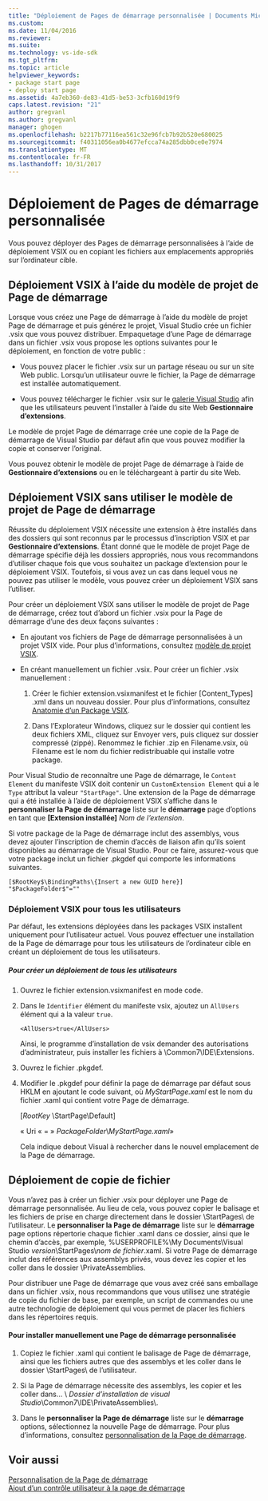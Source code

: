 ```yaml
---
title: "Déploiement de Pages de démarrage personnalisée | Documents Microsoft"
ms.custom: 
ms.date: 11/04/2016
ms.reviewer: 
ms.suite: 
ms.technology: vs-ide-sdk
ms.tgt_pltfrm: 
ms.topic: article
helpviewer_keywords:
- package start page
- deploy start page
ms.assetid: 4a7eb360-de83-41d5-be53-3cfb160d19f9
caps.latest.revision: "21"
author: gregvanl
ms.author: gregvanl
manager: ghogen
ms.openlocfilehash: b2217b77116ea561c32e96fcb7b92b520e680025
ms.sourcegitcommit: f40311056ea0b4677efcca74a285dbb0ce0e7974
ms.translationtype: MT
ms.contentlocale: fr-FR
ms.lasthandoff: 10/31/2017
---
```

# <a name="deploying-custom-start-pages"></a>Déploiement de Pages de démarrage personnalisée
Vous pouvez déployer des Pages de démarrage personnalisées à l’aide de déploiement VSIX ou en copiant les fichiers aux emplacements appropriés sur l’ordinateur cible.  
  
## <a name="vsix-deployment-by-using-the-start-page-project-template"></a>Déploiement VSIX à l’aide du modèle de projet de Page de démarrage  
 Lorsque vous créez une Page de démarrage à l’aide du modèle de projet Page de démarrage et puis générez le projet, Visual Studio crée un fichier .vsix que vous pouvez distribuer. Empaquetage d’une Page de démarrage dans un fichier .vsix vous propose les options suivantes pour le déploiement, en fonction de votre public :  
  
-   Vous pouvez placer le fichier .vsix sur un partage réseau ou sur un site Web public. Lorsqu’un utilisateur ouvre le fichier, la Page de démarrage est installée automatiquement.  
  
-   Vous pouvez télécharger le fichier .vsix sur le [galerie Visual Studio](http://go.microsoft.com/fwlink/?LinkID=123847) afin que les utilisateurs peuvent l’installer à l’aide du site Web **Gestionnaire d’extensions**.  
  
 Le modèle de projet Page de démarrage crée une copie de la Page de démarrage de Visual Studio par défaut afin que vous pouvez modifier la copie et conserver l’original.  
  
 Vous pouvez obtenir le modèle de projet Page de démarrage à l’aide de **Gestionnaire d’extensions** ou en le téléchargeant à partir du site Web.  
  
## <a name="vsix-deployment-without-using-the-start-page-project-template"></a>Déploiement VSIX sans utiliser le modèle de projet de Page de démarrage  
 Réussite du déploiement VSIX nécessite une extension à être installés dans des dossiers qui sont reconnus par le processus d’inscription VSIX et par **Gestionnaire d’extensions**. Étant donné que le modèle de projet Page de démarrage spécifie déjà les dossiers appropriés, nous vous recommandons d’utiliser chaque fois que vous souhaitez un package d’extension pour le déploiement VSIX. Toutefois, si vous avez un cas dans lequel vous ne pouvez pas utiliser le modèle, vous pouvez créer un déploiement VSIX sans l’utiliser.  
  
 Pour créer un déploiement VSIX sans utiliser le modèle de projet de Page de démarrage, créez tout d’abord un fichier .vsix pour la Page de démarrage d’une des deux façons suivantes :  
  
-   En ajoutant vos fichiers de Page de démarrage personnalisées à un projet VSIX vide. Pour plus d’informations, consultez [modèle de projet VSIX](../extensibility/vsix-project-template.md).  
  
-   En créant manuellement un fichier .vsix. Pour créer un fichier .vsix manuellement :  
    
    1.  Créer le fichier extension.vsixmanifest et le fichier [Content_Types] .xml dans un nouveau dossier. Pour plus d’informations, consultez [Anatomie d’un Package VSIX](/visualstudio/extensibility/anatomy-of-a-vsix-package).  
  
    2.  Dans l’Explorateur Windows, cliquez sur le dossier qui contient les deux fichiers XML, cliquez sur Envoyer vers, puis cliquez sur dossier compressé (zippé). Renommez le fichier .zip en Filename.vsix, où Filename est le nom du fichier redistribuable qui installe votre package.  
  
 Pour Visual Studio de reconnaître une Page de démarrage, le `Content Element` du manifeste VSIX doit contenir un `CustomExtension Element` qui a le `Type` attribut la valeur `"StartPage"`. Une extension de la Page de démarrage qui a été installée à l’aide de déploiement VSIX s’affiche dans le **personnaliser la Page de démarrage** liste sur le **démarrage** page d’options en tant que **[Extension installée]** *Nom de l’extension*.  
  
 Si votre package de la Page de démarrage inclut des assemblys, vous devez ajouter l’inscription de chemin d’accès de liaison afin qu’ils soient disponibles au démarrage de Visual Studio. Pour ce faire, assurez-vous que votre package inclut un fichier .pkgdef qui comporte les informations suivantes.  
  
```  
[$RootKey$\BindingPaths\{Insert a new GUID here}]  
"$PackageFolder$"=""  
```  
  
### <a name="vsix-deployment-for-all-users"></a>Déploiement VSIX pour tous les utilisateurs  
 Par défaut, les extensions déployées dans les packages VSIX installent uniquement pour l’utilisateur actuel. Vous pouvez effectuer une installation de la Page de démarrage pour tous les utilisateurs de l’ordinateur cible en créant un déploiement de tous les utilisateurs.  
  
##### <a name="to-create-an-all-users-deployment"></a>Pour créer un déploiement de tous les utilisateurs  
  
1.  Ouvrez le fichier extension.vsixmanifest en mode code.  
  
2.  Dans le `Identifier` élément du manifeste vsix, ajoutez un `AllUsers` élément qui a la valeur `true`.  
  
    ```  
    <AllUsers>true</AllUsers>  
    ```  
  
     Ainsi, le programme d’installation de vsix demander des autorisations d’administrateur, puis installer les fichiers à \Common7\IDE\Extensions.  
  
3.  Ouvrez le fichier .pkgdef.  
  
4.  Modifier le .pkgdef pour définir la page de démarrage par défaut sous HKLM en ajoutant le code suivant, où *MyStartPage.xaml* est le nom du fichier .xaml qui contient votre Page de démarrage.  
  
     [$RootKey$ \StartPage\Default]  
  
     « Uri « = » $PackageFolder$\\*MyStartPage.xaml*»  
  
     Cela indique debout Visual à rechercher dans le nouvel emplacement de la Page de démarrage.  
  
## <a name="file-copy-deployment"></a>Déploiement de copie de fichier  
 Vous n’avez pas à créer un fichier .vsix pour déployer une Page de démarrage personnalisée. Au lieu de cela, vous pouvez copier le balisage et les fichiers de prise en charge directement dans le dossier \StartPages\ de l’utilisateur. Le **personnaliser la Page de démarrage** liste sur le **démarrage** page options répertorie chaque fichier .xaml dans ce dossier, ainsi que le chemin d’accès, par exemple, %USERPROFILE%\My Documents\Visual Studio  *version*\StartPages\\*nom de fichier*.xaml. Si votre Page de démarrage inclut des références aux assemblys privés, vous devez les copier et les coller dans le dossier \PrivateAssemblies\.  
  
 Pour distribuer une Page de démarrage que vous avez créé sans emballage dans un fichier .vsix, nous recommandons que vous utilisez une stratégie de copie du fichier de base, par exemple, un script de commandes ou une autre technologie de déploiement qui vous permet de placer les fichiers dans les répertoires requis.  
  
#### <a name="to-manually-install-a-custom-start-page"></a>Pour installer manuellement une Page de démarrage personnalisée  
  
1.  Copiez le fichier .xaml qui contient le balisage de Page de démarrage, ainsi que les fichiers autres que des assemblys et les coller dans le dossier \StartPages\ de l’utilisateur.  
  
2.  Si la Page de démarrage nécessite des assemblys, les copier et les coller dans... \\ *Dossier d’installation de visual Studio*\Common7\IDE\PrivateAssemblies\\.  
  
3.  Dans le **personnaliser la Page de démarrage** liste sur le **démarrage** options, sélectionnez la nouvelle Page de démarrage. Pour plus d’informations, consultez [personnalisation de la Page de démarrage](../ide/customizing-the-start-page-for-visual-studio.md).  
  
## <a name="see-also"></a>Voir aussi  
 [Personnalisation de la Page de démarrage](../ide/customizing-the-start-page-for-visual-studio.md)   
 [Ajout d’un contrôle utilisateur à la page de démarrage](../extensibility/adding-user-control-to-the-start-page.md)